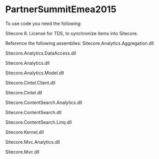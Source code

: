 # PartnerSummitEmea2015

To use code you need the following:

Sitecore 8.
License for TDS, to synchronize items into Sitecore.

Reference the following assemblies:
Sitecore.Analytics.Aggregation.dll

Sitecore.Analytics.DataAccess.dll

Sitecore.Analytics.dll

Sitecore.Analytics.Model.dll

Sitecore.Cintel.Client.dll

Sitecore.Cintel.dll

Sitecore.ContentSearch.Analytics.dll

Sitecore.ContentSearch.dll

Sitecore.ContentSearch.Linq.dll

Sitecore.Kernel.dll

Sitecore.Mvc.Analytics.dll

Sitecore.Mvc.dll
